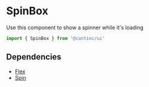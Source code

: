 # SpinBox

Use this component to show a spinner while it's loading

```typescript
import { SpinBox } from '@cantinc/ui'
```

## Dependencies

- [Flex](/ui/layout/flex)
- [Spin](/ui/layout/spin)
